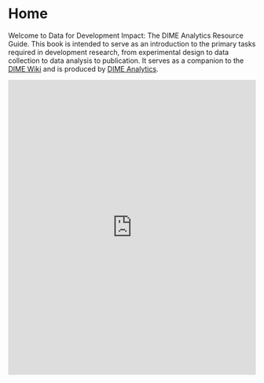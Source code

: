 # Home

Welcome to Data for Development Impact: The DIME Analytics Resource Guide.
This book is intended to serve as an introduction to the primary tasks
required in development research, from experimental design
to data collection to data analysis to publication.
It serves as a companion to the [DIME Wiki](https://dimewiki.worldbank.org)
and is produced by [DIME Analytics](http://www.worldbank.org/en/research/dime/data-and-analytics).

<iframe class="scribd_iframe_embed" title="Data for Development Impact" src="https://www.scribd.com/embeds/411962345/content?start_page=1&view_mode=scroll&access_key=key-va4VLWdlmPGgDLb1L0MT&show_recommendations=true" data-auto-height="false" data-aspect-ratio="0.7857142857142857" scrolling="no" id="doc_35651" width="100%" height="600" frameborder="0"></iframe>
